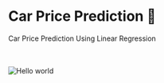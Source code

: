# Car Price Prediction 🚙
Car Price Prediction Using Linear Regression 

<br>
<br>
<img src="https://repository-images.githubusercontent.com/286819592/b82e14cf-3c85-4f91-84c0-bea095c353a8" alt="Hello world">

